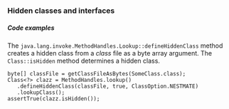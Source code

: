 ### Hidden classes and interfaces


##### Code examples

The `java.lang.invoke.MethodHandles.Lookup::defineHiddenClass` method creates a hidden class from a _class_ file as a byte array argument. The `Class::isHidden` method determines a hidden class.


```
byte[] classFile = getClassFileAsBytes(SomeClass.class);
Class<?> clazz = MethodHandles.lookup()
   .defineHiddenClass(classFile, true, ClassOption.NESTMATE)
   .lookupClass();
assertTrue(clazz.isHidden());

